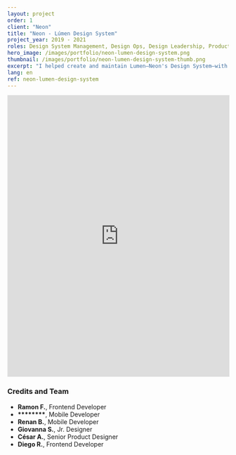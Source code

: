 ```yaml
---
layout: project
order: 1
client: "Neon"
title: "Neon - Lúmen Design System"
project_year: 2019 - 2021
roles: Design System Management, Design Ops, Design Leadership, Product Design, Information Architecture, UI Design
hero_image: /images/portfolio/neon-lumen-design-system.png
thumbnail: /images/portfolio/neon-lumen-design-system-thumb.png
excerpt: "I helped create and maintain Lumen—Neon's Design System—with a focus on consistency and quality of deliverables, making Design more efficient across the entire product team. My primary focus was on leading, measuring, and iterating process improvements for Lumen, its libraries, documentation, and ceremonies."
lang: en
ref: neon-lumen-design-system
---
```

<div class="tc pv4">
<iframe style="border: 1px solid rgba(0, 0, 0, 0.1);" width="100%" height="640" src="https://www.figma.com/embed?embed_host=share&url=https%3A%2F%2Fwww.figma.com%2Fproto%2FyX2HwtTrguPesAUXKn6I3P%2FCase%253A-Product-Design-Lead%3Ftype%3Ddesign%26node-id%3D3-85%26t%3DmChe0fGAf1OOmGfh-1%26scaling%3Dscale-down%26page-id%3D0%253A1%26mode%3Ddesign" allowfullscreen></iframe>
</div>

<section class="tc">
  <h3 class="f3 f2-ns fw2 mv0 pt4 pt5-ns pb1 black-40">Credits and Team</h3>
  <ul class="lh-copy black-50 f4 list pa0">
    <li><strong>Ramon F.</strong>, Frontend Developer</li>
    <li><strong>********</strong>, Mobile Developer</li>
    <li><strong>Renan B.</strong>, Mobile Developer</li>
    <li><strong>Giovanna S.</strong>, Jr. Designer</li>
    <li><strong>César A.</strong>, Senior Product Designer</li>
    <li><strong>Diego R.</strong>, Frontend Developer</li>
  </ul>
</section>

